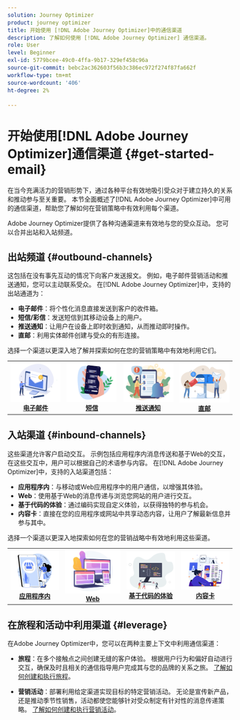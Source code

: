 ```yaml
---
solution: Journey Optimizer
product: journey optimizer
title: 开始使用 [!DNL Adobe Journey Optimizer]中的通信渠道
description: 了解如何使用 [!DNL Adobe Journey Optimizer] 通信渠道。
role: User
level: Beginner
exl-id: 5779bcee-49c0-4ffa-9b17-329ef458c96a
source-git-commit: bebc2ac362603f56b3c386ec972f274f87fa662f
workflow-type: tm+mt
source-wordcount: '406'
ht-degree: 2%

---
```


# 开始使用[!DNL Adobe Journey Optimizer]通信渠道 {#get-started-email}

在当今充满活力的营销形势下，通过各种平台有效地吸引受众对于建立持久的关系和推动参与至关重要。 本节全面概述了[!DNL Adobe Journey Optimizer]中可用的通信渠道，帮助您了解如何在营销策略中有效利用每个渠道。


Adobe Journey Optimizer提供了各种沟通渠道来有效地与您的受众互动。 您可以合并出站和入站频道。

## 出站频道 {#outbound-channels}

这包括在没有事先互动的情况下向客户发送报文。 例如，电子邮件营销活动和推送通知，您可以主动联系受众。 在[!DNL Adobe Journey Optimizer]中，支持的出站通道为：

* **电子邮件**：将个性化消息直接发送到客户的收件箱。
* **短信/彩信**：发送短信到其移动设备上的用户。
* **推送通知**：让用户在设备上即时收到通知，从而推动即时操作。
* **直邮**：利用实体邮件创建与受众的有形连接。

选择一个渠道以更深入地了解并探索如何在您的营销策略中有效地利用它们。

<table style="table-layout:fixed"><tr style="border: 0;">
<td><a href="../email/get-started-email.md"><img alt="电子邮件" src="assets/do-not-localize/email.png"></a>
<div align="center"><a href="../email/get-started-email.md"><strong>电子邮件</strong></a></div></td>
<td><a href="../sms/get-started-sms.md"><img alt="短信" src="assets/do-not-localize/sms.png"></a>
<div align="center"><a href="../sms/get-started-sms.md"><strong>短信</strong></a></div></td>
<td><a href="../push/get-started-push.md"><img alt="推送" src="assets/do-not-localize/push.png"></a>
<div align="center"><a href="../push/get-started-push.md"><strong>推送通知</strong></a></div></td>
<td><a href="../direct-mail/get-started-direct-mail.md"><img alt="直邮" src="assets/do-not-localize/direct-mail.jpg"></a>
<div align="center"><a href="../direct-mail/get-started-direct-mail.md"><strong>直邮</strong></a></div></td>
</tr></table>

## 入站渠道 {#inbound-channels}

这些渠道允许客户启动交互。 示例包括应用程序内消息传送和基于Web的交互，在这些交互中，用户可以根据自己的术语参与内容。 在[!DNL Adobe Journey Optimizer]中，支持的入站渠道包括：

* **应用程序内**：与移动或Web应用程序中的用户通信，以增强其体验。
* **Web**：使用基于Web的消息传递与浏览您网站的用户进行交互。
* **基于代码的体验**：通过编码实现自定义体验，以获得独特的参与机会。
* **内容卡**：直接在您的应用程序或网站中共享动态内容，让用户了解最新信息并参与其中。

选择一个渠道以更深入地探索如何在您的营销战略中有效地利用这些渠道。

<table style="table-layout:fixed"><tr style="border: 0;">
<td><a href="../in-app/get-started-in-app.md"><img alt="应用程序内" src="assets/do-not-localize/inapp.jpg"></a>
<div align="center"><a href="../in-app/get-started-in-app.md"><strong>应用程序内</strong></a></div></td>
<td><a href="../web/get-started-web.md"><img alt="Web" src="assets/do-not-localize/web.jpg"></a>
<div align="center"><a href="../web/get-started-web.md"><strong>Web</strong></a></div></td>
<td><a href="../code-based/get-started-code-based.md"><img alt="基于代码的体验" src="assets/do-not-localize/code.png"></a>
<div align="center"><a href="../code-based/get-started-code-based.md"><strong>基于代码的体验</strong></a></div></td>
<td><a href="../content-card/get-started-content-card.md"><img alt="内容卡片" src="assets/do-not-localize/cards.png"></a>
<div align="center"><a href="../content-card/get-started-content-card.md"><strong>内容卡</strong></a></div></td>
</tr></table>


## 在旅程和活动中利用渠道 {#leverage}

在Adobe Journey Optimizer中，您可以在两种主要上下文中利用通信渠道：

* **旅程**：在多个接触点之间创建无缝的客户体验。 根据用户行为和偏好自动进行交互，确保及时且相关的通信指导用户完成其与您的品牌的关系之旅。 [了解如何创建和执行旅程](../building-journeys/journey-gs.md)。

* **营销活动**：部署利用给定渠道实现目标的特定营销活动。 无论是宣传新产品，还是推动季节性销售，活动都使您能够针对受众制定有针对性的消息传递策略。 [了解如何创建和执行营销活动](../campaigns/get-started-with-campaigns.md)。

